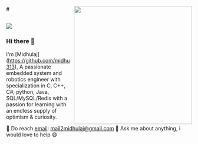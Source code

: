 <img align="right" src="https://github.com/midhu313/midhu313/assets/14798654/e0f95f67-0f3c-4527-9a9a-43d5f4841c3b" width="320px" />
# <h2 align="left">
<img src="https://readme-typing-svg.herokuapp.com?font=Fira+Code&size=30&pause=1000&color=1204F7&multiline=true&random=false&width=435&lines=Welcome+to+my+repository">
</h2>

###  Hi there 👋

I'm [Midhulaj] (https://github.com/midhu313), A passionate embedded system and robotics engineer with specialization in C, C++, C#, python, Java, SQL/MySQL/Redis with a passion for learning with an endless supply of optimism & curiosity.<br/>

💼 Do reach [email](mailto:mail2midhulaj@gmail.com): mail2midhulaj@gmail.com
💬 Ask me about anything, i would love to help 😄 <br/>
